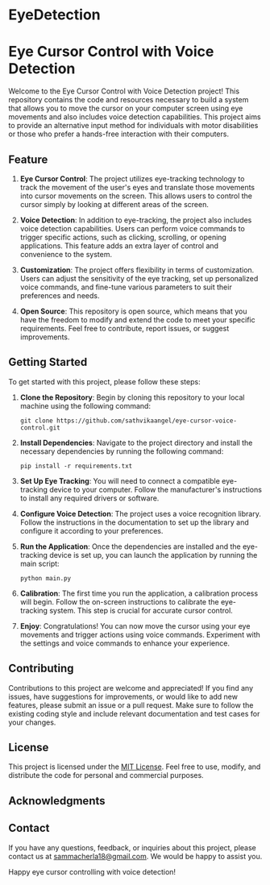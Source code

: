 # EyeDetection
# Eye Cursor Control with Voice Detection

Welcome to the Eye Cursor Control with Voice Detection project! This repository contains the code and resources necessary to build a system that allows you to move the cursor on your computer screen using eye movements and also includes voice detection capabilities. This project aims to provide an alternative input method for individuals with motor disabilities or those who prefer a hands-free interaction with their computers.

## Feature

1. **Eye Cursor Control**: The project utilizes eye-tracking technology to track the movement of the user's eyes and translate those movements into cursor movements on the screen. This allows users to control the cursor simply by looking at different areas of the screen.

2. **Voice Detection**: In addition to eye-tracking, the project also includes voice detection capabilities. Users can perform voice commands to trigger specific actions, such as clicking, scrolling, or opening applications. This feature adds an extra layer of control and convenience to the system.

3. **Customization**: The project offers flexibility in terms of customization. Users can adjust the sensitivity of the eye tracking, set up personalized voice commands, and fine-tune various parameters to suit their preferences and needs.

4. **Open Source**: This repository is open source, which means that you have the freedom to modify and extend the code to meet your specific requirements. Feel free to contribute, report issues, or suggest improvements.

## Getting Started

To get started with this project, please follow these steps:

1. **Clone the Repository**: Begin by cloning this repository to your local machine using the following command:
   ```
   git clone https://github.com/sathvikaangel/eye-cursor-voice-control.git
   ```

2. **Install Dependencies**: Navigate to the project directory and install the necessary dependencies by running the following command:
   ```
   pip install -r requirements.txt
   ```

3. **Set Up Eye Tracking**: You will need to connect a compatible eye-tracking device to your computer. Follow the manufacturer's instructions to install any required drivers or software.

4. **Configure Voice Detection**: The project uses a voice recognition library. Follow the instructions in the documentation to set up the library and configure it according to your preferences.

5. **Run the Application**: Once the dependencies are installed and the eye-tracking device is set up, you can launch the application by running the main script:
   ```
   python main.py
   ```

6. **Calibration**: The first time you run the application, a calibration process will begin. Follow the on-screen instructions to calibrate the eye-tracking system. This step is crucial for accurate cursor control.

7. **Enjoy**: Congratulations! You can now move the cursor using your eye movements and trigger actions using voice commands. Experiment with the settings and voice commands to enhance your experience.

## Contributing

Contributions to this project are welcome and appreciated! If you find any issues, have suggestions for improvements, or would like to add new features, please submit an issue or a pull request. Make sure to follow the existing coding style and include relevant documentation and test cases for your changes.

## License

This project is licensed under the [MIT License](LICENSE). Feel free to use, modify, and distribute the code for personal and commercial purposes.

## Acknowledgments

## Contact

If you have any questions, feedback, or inquiries about this project, please contact us at sammacherla18@gmail.com. We would be happy to assist you.

Happy eye cursor controlling with voice detection!
